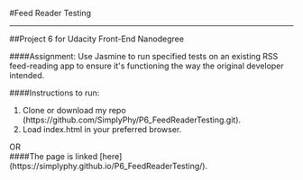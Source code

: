 #Feed Reader Testing
___
##Project 6 for Udacity Front-End Nanodegree

####Assignment:
Use Jasmine to run specified tests on an existing RSS feed-reading app to ensure it's functioning the way the original developer intended.

####Instructions to run:
<ol>
<li>Clone or download my repo (https://github.com/SimplyPhy/P6_FeedReaderTesting.git).</li>
<li>Load index.html in your preferred browser.</li>
</ol>
OR<br>
####The page is linked [here](https://simplyphy.github.io/P6_FeedReaderTesting/).
